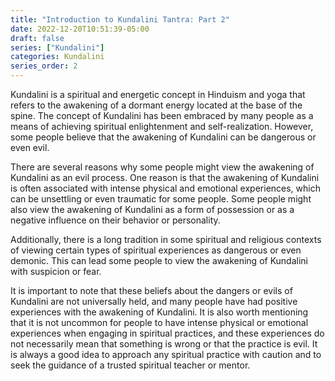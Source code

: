 ```yaml
---
title: "Introduction to Kundalini Tantra: Part 2"
date: 2022-12-20T10:51:39-05:00
draft: false
series: ["Kundalini"]
categories: Kundalini
series_order: 2
---
```


Kundalini is a spiritual and energetic concept in Hinduism and yoga that refers to the awakening of a dormant energy located at the base of the spine. The concept of Kundalini has been embraced by many people as a means of achieving spiritual enlightenment and self-realization. However, some people believe that the awakening of Kundalini can be dangerous or even evil.

There are several reasons why some people might view the awakening of Kundalini as an evil process. One reason is that the awakening of Kundalini is often associated with intense physical and emotional experiences, which can be unsettling or even traumatic for some people. Some people might also view the awakening of Kundalini as a form of possession or as a negative influence on their behavior or personality.

Additionally, there is a long tradition in some spiritual and religious contexts of viewing certain types of spiritual experiences as dangerous or even demonic. This can lead some people to view the awakening of Kundalini with suspicion or fear.

It is important to note that these beliefs about the dangers or evils of Kundalini are not universally held, and many people have had positive experiences with the awakening of Kundalini. It is also worth mentioning that it is not uncommon for people to have intense physical or emotional experiences when engaging in spiritual practices, and these experiences do not necessarily mean that something is wrong or that the practice is evil. It is always a good idea to approach any spiritual practice with caution and to seek the guidance of a trusted spiritual teacher or mentor.



